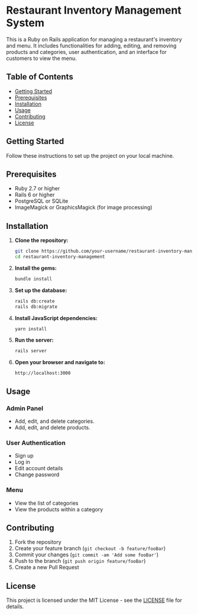 # Restaurant Inventory Management System

This is a Ruby on Rails application for managing a restaurant's inventory and menu. It includes functionalities for adding, editing, and removing products and categories, user authentication, and an interface for customers to view the menu.

## Table of Contents

- [Getting Started](#getting-started)
- [Prerequisites](#prerequisites)
- [Installation](#installation)
- [Usage](#usage)
- [Contributing](#contributing)
- [License](#license)

## Getting Started

Follow these instructions to set up the project on your local machine.

## Prerequisites

- Ruby 2.7 or higher
- Rails 6 or higher
- PostgreSQL or SQLite
- ImageMagick or GraphicsMagick (for image processing)

## Installation

1. **Clone the repository:**

    ```sh
    git clone https://github.com/your-username/restaurant-inventory-management.git
    cd restaurant-inventory-management
    ```

2. **Install the gems:**

    ```sh
    bundle install
    ```

3. **Set up the database:**

    ```sh
    rails db:create
    rails db:migrate
    ```

4. **Install JavaScript dependencies:**

    ```sh
    yarn install
    ```

5. **Run the server:**

    ```sh
    rails server
    ```

6. **Open your browser and navigate to:**

    ```
    http://localhost:3000
    ```

## Usage

### Admin Panel

- Add, edit, and delete categories.
- Add, edit, and delete products.

### User Authentication

- Sign up
- Log in
- Edit account details
- Change password

### Menu

- View the list of categories
- View the products within a category

## Contributing

1. Fork the repository
2. Create your feature branch (`git checkout -b feature/fooBar`)
3. Commit your changes (`git commit -am 'Add some fooBar'`)
4. Push to the branch (`git push origin feature/fooBar`)
5. Create a new Pull Request

## License

This project is licensed under the MIT License - see the [LICENSE](LICENSE) file for details.
